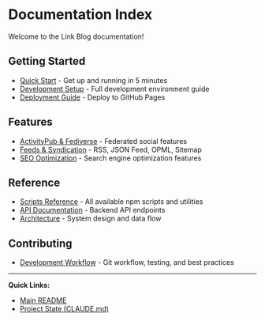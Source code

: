 # Documentation Index

Welcome to the Link Blog documentation!

## Getting Started

- [Quick Start](setup/quickstart.md) - Get up and running in 5 minutes
- [Development Setup](setup/development.md) - Full development environment guide
- [Deployment Guide](setup/deployment.md) - Deploy to GitHub Pages

## Features

- [ActivityPub & Fediverse](features/activitypub.md) - Federated social features
- [Feeds & Syndication](features/feeds.md) - RSS, JSON Feed, OPML, Sitemap
- [SEO Optimization](features/seo.md) - Search engine optimization features

## Reference

- [Scripts Reference](reference/scripts.md) - All available npm scripts and utilities
- [API Documentation](reference/api.md) - Backend API endpoints
- [Architecture](reference/architecture.md) - System design and data flow

## Contributing

- [Development Workflow](contributing/workflow.md) - Git workflow, testing, and best practices

---

**Quick Links:**
- [Main README](../README.md)
- [Project State (CLAUDE.md)](../CLAUDE.md)
